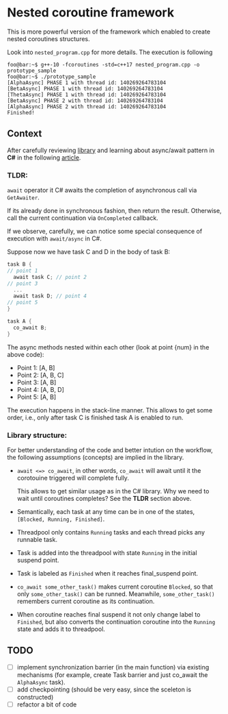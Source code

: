 # Nested coroutine framework 
This is more powerful version of the framework which enabled to create nested coroutines structures.

Look into `nested_program.cpp` for more details. The execution is following
```console
foo@bar:~$ g++-10 -fcoroutines -std=c++17 nested_program.cpp -o prototype_sample
foo@bar:~$ ./prototype_sample
[AlphaAsync] PHASE 1 with thread id: 140269264783104
[BetaAsync] PHASE 1 with thread id: 140269264783104
[ThetaAsync] PHASE 1 with thread id: 140269264783104
[BetaAsync] PHASE 2 with thread id: 140269264783104
[AlphaAsync] PHASE 2 with thread id: 140269264783104
Finished!
```
## Context

After carefully reviewing [library](https://github.com/ljw1004/blog/tree/master/Async/AsyncWorkflow) and learning about async/await pattern in **C#** in the following [article](https://vkontech.com/exploring-the-async-await-state-machine-the-awaitable-pattern/).

### TLDR:
`await` operator it C# awaits the completion of asynchronous call via `GetAwaiter`. 

If its already done in synchronous fashion, then return the result. 
Otherwise, call the current continuation via `OnCompleted` callback.

If we observe, carefully, we can notice some special consequence of execution with `await/async` in C#.

Suppose now we have task C and D in the body of task B:

```C#
task B {
// point 1
  await task C; // point 2
// point 3
  ... 
  await task D; // point 4
// point 5
}

task A {
  co_await B;
}
```
The async methods nested within each other (look at point {num} in the above code):
* Point 1: [A, B]
* Point 2: [A, B, C]
* Point 3: [A, B]
* Point 4: [A, B, D]
* Point 5: [A, B]

The execution happens in the stack-line manner. This allows to get some order, i.e., only after task C is finished task A is enabled to run.

### Library structure:
For better understanding of the code and better intution on the workflow, the following assumptions (concepts) are implied in the library.

- `await <=> co_await`, in other words, `co_await` will await until it the corotouine triggered will complete fully. 
   
    This allows to get similar usage as in the C# library. Why we need to wait until coroutines completes? See the **TLDR** section above.
- Semantically, each task at any time can be in one of the states, `[Blocked, Running, Finished]`.
- Threadpool only contains `Running` tasks and each thread picks any runnable task.
- Task is added into the threadpool with state `Running` in the initial suspend point.
- Task is labeled as `Finished` when it reaches final_suspend point.
- `co_await some_other_task()` makes current coroutine `Blocked`, so that only `some_other_task()` can be runned. Meanwhile, `some_other_task()` remembers current coroutine as its continuation.
- When coroutine reaches final suspend it not only change label to `Finished`, but also converts the continuation coroutine into the `Running` state and adds it to threadpool.


## TODO
- [ ] implement synchronization barrier (in the main function) via existing mechanisms (for example, create Task barrier and just co_await the `AlphaAsync` task).
- [ ] add checkpointing (should be very easy, since the sceleton is constructed)
- [ ] refactor a bit of code
